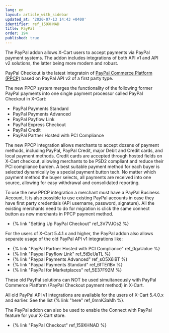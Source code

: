 ```yaml
---
lang: en
layout: article_with_sidebar
updated_at: '2020-07-13 14:43 +0400'
identifier: ref_159XHNAD
title: PayPal
order: 194
published: true
---
```

The PayPal addon allows X-Cart users to accept payments via PayPal payment systems. The addon includes integrations of both API v1 and API v2 solutions, the latter being more modern and robust.

PayPal Checkout is the latest integratoin of [PayPal Commerce Platform (PPCP)](https://www.paypal.com/us/business "PayPal Commerce Platform") based on PayPal API v2 of a first party type.

The new PPCP system merges the functionality of the following former PayPal payments into one single payment processor called PayPal Checkout in X-Cart:
- PayPal Payments Standard
- PayPal Payments Advanced
- PayPal Payflow Link
- PayPal Express Checkout
- PayPal Credit
- PayPal Partner Hosted with PCI Compliance

The new PPCP integration allows merchants to accept dozens of payment methods, including PayPal, PayPal Credit, major Debit and Credit cards, and local payment methods. Credit cards are accepted through hosted fields on X-Cart checkout, allowing merchants to be PSD2 compliant and reduce their PCI compliance burden. A best suitable payment method for each buyer is selected dynamically by a special payment button tech. No matter which payment method the buyer selects, all payments are received into one source, allowing for easy withdrawal and consolidated reporting.

To use the new PPCP integration a merchant must have a PayPal Business Account. It is also possible to use existing PayPal accounts in case they have first party credentials (API username, password, signature). All the existing merchants need to do for migration is click the same connect button as new merchants in PPCP payment method.

*  {% link "Setting Up PayPal Checkout" ref_3V7VJOs2 %}

For the users of X-Cart 5.4.1.x and higher, the PayPal addon also allows separate usage of the old PayPal API v1 integrations like:
- {% link "PayPal Partner Hosted with PCI Compliance" ref_0gaUolue %}
- {% link "Paypal Payflow Link" ref_5tBeUaTL %}
- {% link "Paypal Payments Advanced" ref_sO5X6iBT %}
- {% link "Paypal Payments Standard" ref_6fTEi1Bv %}
- {% link "PayPal for Marketplaces" ref_5E37F92M %}

These old PayPal solutions can NOT be used simultaneously with PayPal Commerce Platform (PayPal Checkout payment method) in X-Cart.

All old PayPal API v1 integrations are available for the users of X-Cart 5.4.0.x and earlier. See the list {% link "here" ref_0mnK3aMh %}. 

The PayPal addon can also be used to enable the Connect with PayPal feature for your X-Cart store.

* {% link "PayPal Checkout" ref_159XHNAD %}
